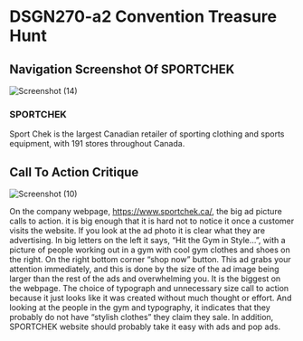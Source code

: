 # DSGN270-a2 Convention Treasure Hunt
## Navigation Screenshot Of SPORTCHEK

![Screenshot (14)](https://user-images.githubusercontent.com/97467330/150467105-778b6907-6ce6-4e8e-aa8c-2ec80ef74de6.png)


### SPORTCHEK 
Sport Chek is the largest Canadian retailer of sporting clothing and sports equipment, with 191 stores throughout Canada.





## Call To Action Critique

![Screenshot (10)](https://user-images.githubusercontent.com/97467330/150467553-d55c7c21-7244-4ca5-98fd-7874de06123a.png)



On the company webpage, https://www.sportchek.ca/, the big ad picture calls to action. it is big enough that it is hard not to notice it once a customer visits the website. If you look at the ad photo it is clear what they are advertising. In big letters on the left it says, “Hit the Gym in Style…”, with a picture of people working out in a gym with cool gym clothes and shoes on the right. On the right bottom corner “shop now” button. This ad grabs your attention immediately, and this is done by the size of the ad image being larger than the rest of the ads and overwhelming you. It is the biggest on the webpage. The choice of typograph and unnecessary size call to action because it just looks like it was created without much thought or effort. And looking at the people in the gym and typography, it indicates that they probably do not have “stylish clothes” they claim they sale. In addition, SPORTCHEK website should probably take it easy with ads and pop ads.
